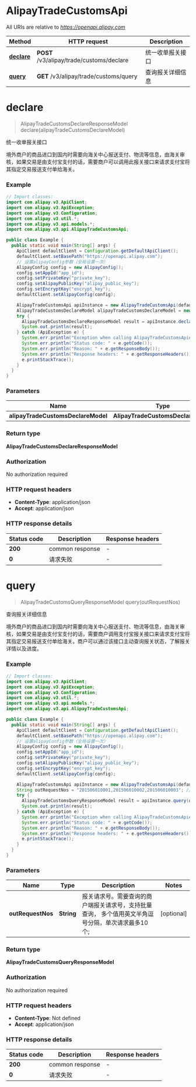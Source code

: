 # AlipayTradeCustomsApi

All URIs are relative to *https://openapi.alipay.com*

| Method | HTTP request | Description |
|------------- | ------------- | -------------|
| [**declare**](AlipayTradeCustomsApi.md#declare) | **POST** /v3/alipay/trade/customs/declare | 统一收单报关接口 |
| [**query**](AlipayTradeCustomsApi.md#query) | **GET** /v3/alipay/trade/customs/query | 查询报关详细信息 |


<a name="declare"></a>
# **declare**
> AlipayTradeCustomsDeclareResponseModel declare(alipayTradeCustomsDeclareModel)

统一收单报关接口

境外商户的商品进口到国内时需要向海关中心报送支付、物流等信息，由海关审核，如果交易是由支付宝支付的话，需要商户可以调用此报关接口来请求支付宝将其指定交易报送支付单给海关。

### Example
```java
// Import classes:
import com.alipay.v3.ApiClient;
import com.alipay.v3.ApiException;
import com.alipay.v3.Configuration;
import com.alipay.v3.util.*;
import com.alipay.v3.api.models.*;
import com.alipay.v3.api.AlipayTradeCustomsApi;

public class Example {
  public static void main(String[] args) {
    ApiClient defaultClient = Configuration.getDefaultApiClient();
    defaultClient.setBasePath("https://openapi.alipay.com");
    // 设置alipayConfig参数（全局设置一次）
    AlipayConfig config = new AlipayConfig();
    config.setAppId("app_id");
    config.setPrivateKey("private_key");
    config.setAlipayPublicKey("alipay_public_key");
    config.setEncryptKey("encrypt_key");
    defaultClient.setAlipayConfig(config);

    AlipayTradeCustomsApi apiInstance = new AlipayTradeCustomsApi(defaultClient);
    AlipayTradeCustomsDeclareModel alipayTradeCustomsDeclareModel = new AlipayTradeCustomsDeclareModel(); // AlipayTradeCustomsDeclareModel | 
    try {
      AlipayTradeCustomsDeclareResponseModel result = apiInstance.declare(alipayTradeCustomsDeclareModel);
      System.out.println(result);
    } catch (ApiException e) {
      System.err.println("Exception when calling AlipayTradeCustomsApi#declare");
      System.err.println("Status code: " + e.getCode());
      System.err.println("Reason: " + e.getResponseBody());
      System.err.println("Response headers: " + e.getResponseHeaders());
      e.printStackTrace();
    }
  }
}
```

### Parameters

| Name | Type | Description  | Notes |
|------------- | ------------- | ------------- | -------------|
| **alipayTradeCustomsDeclareModel** | **AlipayTradeCustomsDeclareModel**|  | [optional] |

### Return type

**AlipayTradeCustomsDeclareResponseModel**

### Authorization

No authorization required

### HTTP request headers

 - **Content-Type**: application/json
 - **Accept**: application/json

### HTTP response details
| Status code | Description | Response headers |
|-------------|-------------|------------------|
| **200** | common response |  -  |
| **0** | 请求失败 |  -  |

<a name="query"></a>
# **query**
> AlipayTradeCustomsQueryResponseModel query(outRequestNos)

查询报关详细信息

境外商户的商品进口到国内时需要向海关中心报送支付、物流等信息，由海关审核，如果交易是由支付宝支付的话，需要商户调用支付宝报关接口来请求支付宝将其指定交易报送支付单给海关。商户可以通过该接口主动查询报关状态，了解报关详情以及进度。

### Example
```java
// Import classes:
import com.alipay.v3.ApiClient;
import com.alipay.v3.ApiException;
import com.alipay.v3.Configuration;
import com.alipay.v3.util.*;
import com.alipay.v3.api.models.*;
import com.alipay.v3.api.AlipayTradeCustomsApi;

public class Example {
  public static void main(String[] args) {
    ApiClient defaultClient = Configuration.getDefaultApiClient();
    defaultClient.setBasePath("https://openapi.alipay.com");
    // 设置alipayConfig参数（全局设置一次）
    AlipayConfig config = new AlipayConfig();
    config.setAppId("app_id");
    config.setPrivateKey("private_key");
    config.setAlipayPublicKey("alipay_public_key");
    config.setEncryptKey("encrypt_key");
    defaultClient.setAlipayConfig(config);

    AlipayTradeCustomsApi apiInstance = new AlipayTradeCustomsApi(defaultClient);
    String outRequestNos = "201506010001,201506010002,201506010003"; // String | 报关请求号。需要查询的商户端报关请求号，支持批量查询，  多个值用英文半角逗号分隔，单次请求最多10个;
    try {
      AlipayTradeCustomsQueryResponseModel result = apiInstance.query(outRequestNos);
      System.out.println(result);
    } catch (ApiException e) {
      System.err.println("Exception when calling AlipayTradeCustomsApi#query");
      System.err.println("Status code: " + e.getCode());
      System.err.println("Reason: " + e.getResponseBody());
      System.err.println("Response headers: " + e.getResponseHeaders());
      e.printStackTrace();
    }
  }
}
```

### Parameters

| Name | Type | Description  | Notes |
|------------- | ------------- | ------------- | -------------|
| **outRequestNos** | **String**| 报关请求号。需要查询的商户端报关请求号，支持批量查询，  多个值用英文半角逗号分隔，单次请求最多10个; | [optional] |

### Return type

**AlipayTradeCustomsQueryResponseModel**

### Authorization

No authorization required

### HTTP request headers

 - **Content-Type**: Not defined
 - **Accept**: application/json

### HTTP response details
| Status code | Description | Response headers |
|-------------|-------------|------------------|
| **200** | common response |  -  |
| **0** | 请求失败 |  -  |

